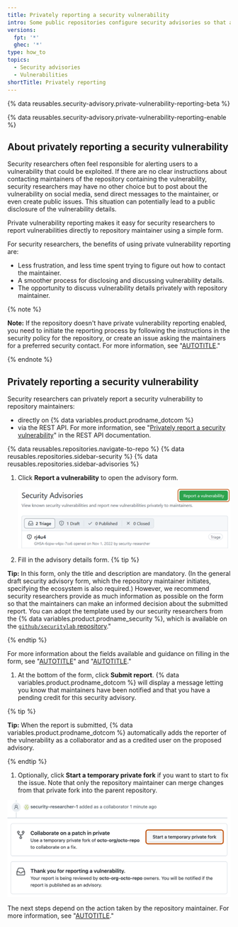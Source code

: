 ```yaml
---
title: Privately reporting a security vulnerability
intro: Some public repositories configure security advisories so that anyone can report security vulnerabilities directly and privately to the maintainers.
versions:
  fpt: '*'
  ghec: '*'
type: how_to
topics:
  - Security advisories
  - Vulnerabilities
shortTitle: Privately reporting
---
```


{% data reusables.security-advisory.private-vulnerability-reporting-beta %}

{% data reusables.security-advisory.private-vulnerability-reporting-enable %}

## About privately reporting a security vulnerability

Security researchers often feel responsible for alerting users to a vulnerability that could be exploited. If there are no clear instructions about contacting maintainers of the repository containing the vulnerability, security researchers may have no other choice but to post about the vulnerability on social media, send direct messages to the maintainer, or even create public issues. This situation can potentially lead to a public disclosure of the vulnerability details.

Private vulnerability reporting makes it easy for security researchers to report vulnerabilities directly to repository maintainer using a simple form. 

For security researchers, the benefits of using private vulnerability reporting are: 
- Less frustration, and less time spent trying to figure out how to contact the maintainer.
- A smoother process for disclosing and discussing vulnerability details.
- The opportunity to discuss vulnerability details privately with repository maintainer.

{% note %}

**Note:** If the repository doesn't have private vulnerability reporting enabled, you need to initiate the reporting process by following the instructions in the security policy for the repository, or create an issue asking the maintainers for a preferred security contact. For more information, see "[AUTOTITLE](/code-security/security-advisories/guidance-on-reporting-and-writing/about-coordinated-disclosure-of-security-vulnerabilities#about-reporting-and-disclosing-vulnerabilities-in-projects-on-github)."

{% endnote %}

## Privately reporting a security vulnerability

Security researchers can privately report a security vulnerability to repository maintainers:
- directly on {% data variables.product.prodname_dotcom %}
- via the REST API. For more information, see "[Privately report a security vulnerability](/rest/security-advisories/repository-advisories#privately-report-a-security-vulnerability)" in the REST API documentation.

{% data reusables.repositories.navigate-to-repo %}
{% data reusables.repositories.sidebar-security %}
{% data reusables.repositories.sidebar-advisories %}
1. Click **Report a vulnerability** to open the advisory form.
   
   ![Screenshot showing the "Report a vulnerability" button](/assets/images/help/security/report-a-vulnerability-button.png)
   
2. Fill in the advisory details form.
  {% tip %}
  
  **Tip:** In this form, only the title and description are mandatory. (In the general draft security advisory form, which the repository maintainer initiates, specifying the ecosystem is also required.) However, we recommend security researchers provide as much information as possible on the form so that the maintainers can make an informed decision about the submitted report. You can adopt the template used by our security researchers from the {% data variables.product.prodname_security %}, which is available on the [`github/securitylab` repository](https://github.com/github/securitylab/blob/main/docs/report-template.md)."
  
  {% endtip %}
  
  For more information about the fields available and guidance on filling in the form, see "[AUTOTITLE](/code-security/security-advisories/repository-security-advisories/creating-a-repository-security-advisory)" and "[AUTOTITLE](/code-security/security-advisories/guidance-on-reporting-and-writing/best-practices-for-writing-repository-security-advisories)."

1. At the bottom of the form, click **Submit report**. {% data variables.product.prodname_dotcom %} will display a message letting you know that maintainers have been notified and that you have a pending credit for this security advisory.
  
  {% tip %}
  
  **Tip:** When the report is submitted, {% data variables.product.prodname_dotcom %} automatically adds the reporter of the vulnerability as a collaborator and as a credited user on the proposed advisory.
  
  {% endtip %}

1. Optionally, click **Start a temporary private fork** if you want to start to fix the issue. Note that only the repository maintainer can merge changes from that private fork into the parent repository.
  
  ![Screenshot of the bottom of a security advisory. A button, labeled "Start a temporary fork" is outlined in dark orange.](/assets/images/help/security/advisory-start-a-temporary-private-fork-button.png)

The next steps depend on the action taken by the repository maintainer. For more information, see "[AUTOTITLE](/code-security/security-advisories/guidance-on-reporting-and-writing/managing-privately-reported-security-vulnerabilities)."
